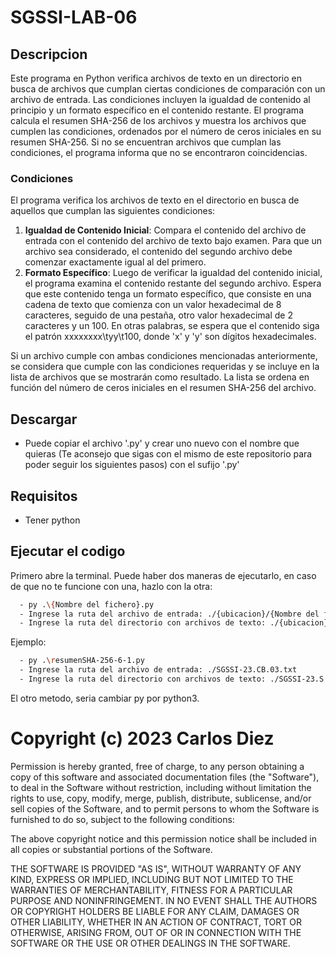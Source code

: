 # SGSSI-LAB-06

## Descripcion
Este programa en Python verifica archivos de texto en un directorio en busca de archivos que cumplan ciertas condiciones de comparación con un archivo de entrada. Las condiciones incluyen la igualdad de contenido al principio y un formato específico en el contenido restante. El programa calcula el resumen SHA-256 de los archivos y muestra los archivos que cumplen las condiciones, ordenados por el número de ceros iniciales en su resumen SHA-256. Si no se encuentran archivos que cumplan las condiciones, el programa informa que no se encontraron coincidencias.
### Condiciones
El programa verifica los archivos de texto en el directorio en busca de aquellos que cumplan las siguientes condiciones:
1. **Igualdad de Contenido Inicial**: Compara el contenido del archivo de entrada con el contenido del archivo de texto bajo examen. Para que un archivo sea considerado, el contenido del segundo archivo debe comenzar exactamente igual al del primero.
2. **Formato Específico**: Luego de verificar la igualdad del contenido inicial, el programa examina el contenido restante del segundo archivo. Espera que este contenido tenga un formato específico, que consiste en una cadena de texto que comienza con un valor hexadecimal de 8 caracteres, seguido de una pestaña, otro valor hexadecimal de 2 caracteres y un 100. En otras palabras, se espera que el contenido siga el patrón xxxxxxxx\tyy\t100, donde 'x' y 'y' son dígitos hexadecimales.

Si un archivo cumple con ambas condiciones mencionadas anteriormente, se considera que cumple con las condiciones requeridas y se incluye en la lista de archivos que se mostrarán como resultado. La lista se ordena en función del número de ceros iniciales en el resumen SHA-256 del archivo.
## Descargar
- Puede copiar el archivo '.py' y crear uno nuevo con el nombre que quieras (Te aconsejo que sigas con el mismo de este repositorio para poder seguir los siguientes pasos) con el sufijo '.py'
## Requisitos
- Tener python
## Ejecutar el codigo
Primero abre la terminal.
Puede haber dos maneras de ejecutarlo, en caso de que no te funcione con una, hazlo con la otra:
```bash
  - py .\{Nombre del fichero}.py
  - Ingrese la ruta del archivo de entrada: ./{ubicacion}/{Nombre del fichero}.txt
  - Ingrese la ruta del directorio con archivos de texto: ./{ubicacion}/{Nombre de la carpeta}
```
Ejemplo:
```bash
  - py .\resumenSHA-256-6-1.py
  - Ingrese la ruta del archivo de entrada: ./SGSSI-23.CB.03.txt
  - Ingrese la ruta del directorio con archivos de texto: ./SGSSI-23.S.6.2.CB.03.Candidatos
```
El otro metodo, seria cambiar py por python3.


# Copyright (c) 2023 Carlos Diez

Permission is hereby granted, free of charge, to any person obtaining a copy
of this software and associated documentation files (the "Software"), to deal
in the Software without restriction, including without limitation the rights
to use, copy, modify, merge, publish, distribute, sublicense, and/or sell
copies of the Software, and to permit persons to whom the Software is
furnished to do so, subject to the following conditions:

The above copyright notice and this permission notice shall be included in all
copies or substantial portions of the Software.

THE SOFTWARE IS PROVIDED "AS IS", WITHOUT WARRANTY OF ANY KIND, EXPRESS OR
IMPLIED, INCLUDING BUT NOT LIMITED TO THE WARRANTIES OF MERCHANTABILITY,
FITNESS FOR A PARTICULAR PURPOSE AND NONINFRINGEMENT. IN NO EVENT SHALL THE
AUTHORS OR COPYRIGHT HOLDERS BE LIABLE FOR ANY CLAIM, DAMAGES OR OTHER
LIABILITY, WHETHER IN AN ACTION OF CONTRACT, TORT OR OTHERWISE, ARISING FROM,
OUT OF OR IN CONNECTION WITH THE SOFTWARE OR THE USE OR OTHER DEALINGS IN THE
SOFTWARE.
